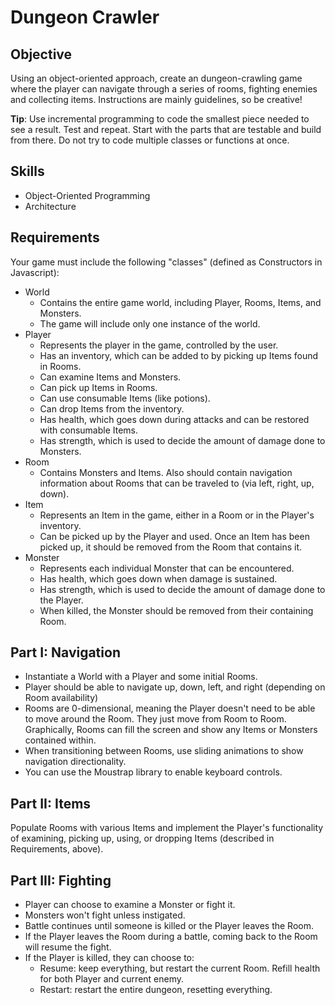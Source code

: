 Dungeon Crawler
===========

Objective
-------
Using an object-oriented approach, create an dungeon-crawling game where the player can navigate through a series of rooms, fighting enemies and collecting items. Instructions are mainly guidelines, so be creative!

<strong>Tip</strong>: Use incremental programming to code the smallest piece needed to see a result. Test and repeat. Start with the parts that are testable and build from there. Do not try to code multiple classes or functions at once.

Skills
--------
- Object-Oriented Programming
- Architecture

Requirements
----------
Your game must include the following "classes" (defined as Constructors in Javascript):

- World 
    - Contains the entire game world, including Player, Rooms, Items, and Monsters. 
    - The game will include only one instance of the world.
- Player 
    - Represents the player in the game, controlled by the user.
    - Has an inventory, which can be added to by picking up Items found in Rooms.
    - Can examine Items and Monsters.
    - Can pick up Items in Rooms.
    - Can use consumable Items (like potions).
    - Can drop Items from the inventory.
    - Has health, which goes down during attacks and can be restored with consumable Items.
    - Has strength, which is used to decide the amount of damage done to Monsters.
- Room 
    - Contains Monsters and Items. Also should contain navigation information about Rooms that can be traveled to (via left, right, up, down).
- Item 
    - Represents an Item in the game, either in a Room or in the Player's inventory. 
    - Can be picked up by the Player and used. Once an Item has been picked up, it should be removed from the Room that contains it.
- Monster 
    - Represents each individual Monster that can be encountered.
    - Has health, which goes down when damage is sustained.
    - Has strength, which is used to decide the amount of damage done to the Player.
    - When killed, the Monster should be removed from their containing Room.

Part I: Navigation
-----------
- Instantiate a World with a Player and some initial Rooms.
- Player should be able to navigate up, down, left, and right (depending on Room availability)
- Rooms are 0-dimensional, meaning the Player doesn't need to be able to move around the Room. They just move from Room to Room. Graphically, Rooms can fill the screen and show any Items or Monsters contained within.
- When transitioning between Rooms, use sliding animations to show navigation directionality.
- You can use the Moustrap library to enable keyboard controls.

Part II: Items
-----------
Populate Rooms with various Items and implement the Player's functionality of examining, picking up, using, or dropping Items (described in Requirements, above).

Part III: Fighting
--------------
- Player can choose to examine a Monster or fight it.
- Monsters won't fight unless instigated.
- Battle continues until someone is killed or the Player leaves the Room.
- If the Player leaves the Room during a battle, coming back to the Room will resume the fight.
- If the Player is killed, they can choose to:
    - Resume: keep everything, but restart the current Room. Refill health for both Player and current enemy.
    - Restart: restart the entire dungeon, resetting everything.